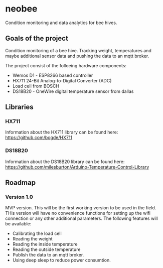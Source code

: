 # neobee
Condition monitoring and data analytics for bee hives.

## Goals of the project

Condition monitoring of a bee hive. Tracking weight, temperatures and 
maybe additional sensor data and pushing the data to an mqtt broker.

The project consist of the folloeing hardware components:

* Wemos D1 - ESP8266 based controller
* HX711 24-Bit Analog-to-Digital Converter (ADC) 
* Load cell from BOSCH
* DS18B20 - OneWire digital temperature sensor from dallas

## Libraries

### HX711
Information about the HX711 library can be found here: https://github.com/bogde/HX711

### DS18B20
Information about the DS18B20 library can be found here: https://github.com/milesburton/Arduino-Temperature-Control-Library

## Roadmap

### Version 1.0

MVP version. This will be the first working version to be used in the field. THis version will have no convenience functions for setting up the wifi connection or any other additional parameters. The following features will be available:

* Calibrating the load cell
* Reading the weight
* Reading the inside temperature
* Reading the outside temperature
* Publish the data to an mqtt broker.
* Using deep sleep to reduce power consumtion.

